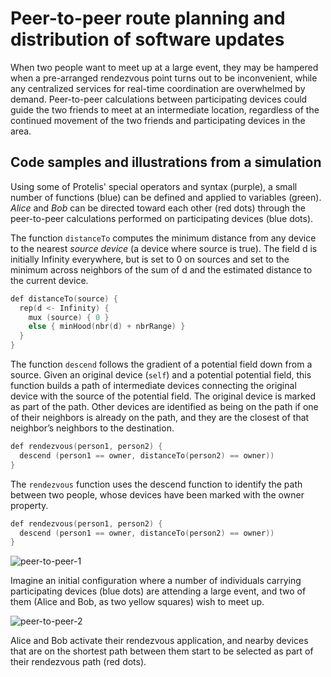 # Peer-to-peer route planning and distribution of software updates

When two people want to meet up at a large event, they may be hampered when a pre-arranged rendezvous point turns out to be inconvenient, while any centralized services for real-time coordination are overwhelmed by demand. Peer-to-peer calculations between participating devices could guide the two friends to meet at an intermediate location, regardless of the continued movement of the two friends and participating devices in the area.

## Code samples and illustrations from a simulation

Using some of Protelis' special operators and syntax (purple), a small number of functions (blue) can be defined and applied to variables (green).
*Alice* and *Bob* can be directed toward each other (red dots) through the peer-to-peer calculations performed on participating devices (blue dots).

The function `distanceTo` computes the minimum distance from any device to the nearest *source device* (a device where source is true).
The field d is initially Infinity everywhere, but is set to 0 on sources and set to the minimum across neighbors of the sum of d and the estimated distance to the current device.

```kotlin
def distanceTo(source) {
  rep(d <- Infinity) {
    mux (source) { 0 }
    else { minHood(nbr(d) + nbrRange) }
  }
}
```

The function `descend` follows the gradient of a potential field down from a source.
Given an original device (`self`) and a potential potential field, this function builds a path of intermediate devices connecting the original device with the source of the potential field.
The original device is marked as part of the path. Other devices are identified as being on the path if one of their neighbors is already on the path, and they are the closest of that neighbor’s neighbors to the destination.

```kotlin
def rendezvous(person1, person2) {
  descend (person1 == owner, distanceTo(person2) == owner))
}
```

The `rendezvous` function uses the descend function to identify the path between two people, whose devices have been marked with the owner property.

```kotlin
def rendezvous(person1, person2) {
  descend (person1 == owner, distanceTo(person2) == owner))
}
```

![peer-to-peer-1](https://protelis.github.io/images/peer-to-peer-1.png)

Imagine an initial configuration where a number of individuals carrying participating devices (blue dots) are attending a large event, and two of them (Alice and Bob, as two yellow squares) wish to meet up.

![peer-to-peer-2](https://protelis.github.io/images/peer-to-peer-2.png)

Alice and Bob activate their rendezvous application, and nearby devices that are on the shortest path between them start to be selected as part of their rendezvous path (red dots).

